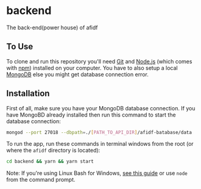 # backend

The back-end(power house) of afidf

## To Use

To clone and run this repository you'll need [Git](https://git-scm.com) and [Node.js](https://nodejs.org/en/download/) (which comes with [npm](http://npmjs.com)) installed on your computer. You have to also setup a local [MongoDB](https://mongodb.com) else you might get database connection error.

## Installation

First of all, make sure you have your MongoDB database connection. If you have MongoBD already installed then run this command to start the database connection:

```bash
mongod --port 27018 --dbpath=./[PATH_TO_API_DIR]/afidf-batabase/data
```

To run the app, run these commands in terminal windows from the root (or where the `afidf` directory is located):

```bash
cd backend && yarn && yarn start
```

Note: If you're using Linux Bash for Windows, [see this guide](https://www.howtogeek.com/261575/how-to-run-graphical-linux-desktop-applications-from-windows-10s-bash-shell/) or use `node` from the command prompt.
